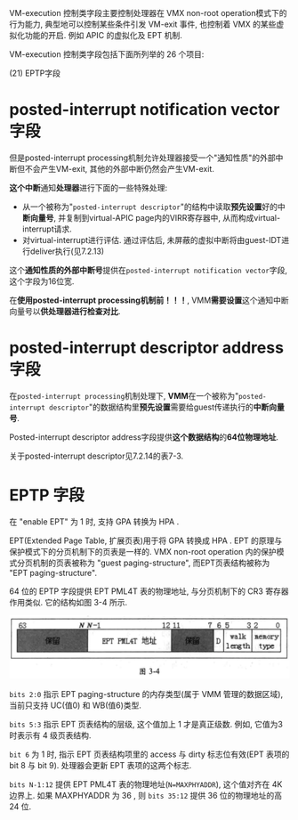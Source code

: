 
VM-execution 控制类字段主要控制处理器在 VMX non-root operation模式下的行为能力, 典型地可以控制某些条件引发 VM-exit 事件, 也控制着 VMX 的某些虚拟化功能的开启. 例如 APIC 的虚拟化及 EPT 机制.

VM-execution 控制类字段包括下面所列举的 26 个项目:

(21) EPTP字段

# posted-interrupt notification vector字段

但是posted-interrupt processing机制允许处理器接受一个"通知性质"的外部中断但不会产生VM-exit, 其他的外部中断仍然会产生VM-exit. 

**这个中断**通知**处理器**进行下面的一些特殊处理:

- 从一个被称为"`posted-interrupt descriptor`"的结构中读取**预先设置**好的中**断向量号**, 并复制到virtual-APIC page内的VIRR寄存器中, 从而构成virtual-interrupt请求.
- 对virtual-interrupt进行评估. 通过评估后, 未屏蔽的虚拟中断将由guest-IDT进行deliver执行(见7.2.13)

这个**通知性质的外部中断号**提供在`posted-interrupt notification vector`字段, 这个字段为16位宽. 

在**使用posted-interrupt processing机制前！！！**, VMM**需要设置**这个通知中断向量号以**供处理器进行检查对比**.

# posted-interrupt descriptor address字段

在`posted-interrupt processing`机制处理下, **VMM**在一个被称为"`posted-interrupt descriptor`"的数据结构里**预先设置**需要给guest传递执行的**中断向量号**. 

Posted-interrupt descriptor address字段提供**这个数据结构**的**64位物理地址**. 

关于posted-interrupt descriptor见7.2.14的表7\-3.

# EPTP 字段

在 "enable EPT" 为 1 时, 支持 GPA 转换为 HPA .

EPT(Extended Page Table, 扩展页表)用于将 GPA 转换成 HPA . EPT 的原理与保护模式下的分页机制下的页表是一样的. VMX non-root operation 内的保护模式分页机制的页表被称为 "guest paging-structure", 而EPT页表结构被称为 "EPT paging-structure".

64 位的 EPTP 字段提供 EPT PML4T 表的物理地址, 与分页机制下的 CR3 寄存器作用类似. 它的结构如图 3-4 所示.

![2020-02-25-19-07-33.png](./images/2020-02-25-19-07-33.png)

`bits 2:0` 指示 EPT paging-structure 的内存类型(属于 VMM 管理的数据区域), 当前只支持 UC(值0) 和 WB(值6)类型. 

`bits 5:3` 指示 EPT 页表结构的层级, 这个值加上 1 才是真正级数. 例如, 它值为3时表示有 4 级页表结构.

`bit 6` 为 1 时, 指示 EPT 页表结构项里的 access 与 dirty 标志位有效(EPT 表项的 bit 8 与 bit 9). 处理器会更新 EPT 表项的这两个标志.

`bits N-1:12` 提供 EPT PML4T 表的物理地址(`N=MAXPHYADDR`), 这个值对齐在 4K 边界上. 如果 MAXPHYADDR 为 36 , 则 `bits 35:12` 提供 36 位的物理地址的高 24 位. 